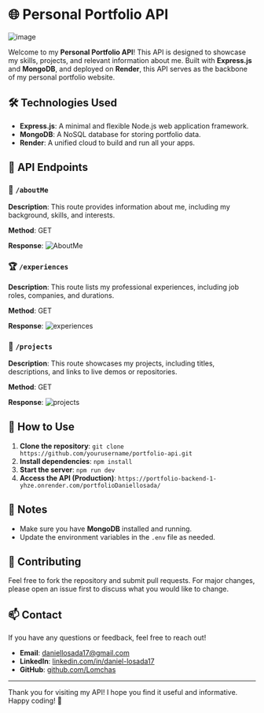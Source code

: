 # 🌐 Personal Portfolio API

![image](https://github.com/Lomchas/portfolio-backend/assets/89220592/7c05aa91-db8b-4ac4-ad96-2bfbe6241f78)


Welcome to my **Personal Portfolio API**! This API is designed to showcase my skills, projects, and relevant information about me. Built with **Express.js** and **MongoDB**, and deployed on **Render**, this API serves as the backbone of my personal portfolio website.

## 🛠️ Technologies Used
- **Express.js**: A minimal and flexible Node.js web application framework.
- **MongoDB**: A NoSQL database for storing portfolio data.
- **Render**: A unified cloud to build and run all your apps.

## 🚀 API Endpoints

### 📜 `/aboutMe`
**Description**: This route provides information about me, including my background, skills, and interests.

**Method**: GET

**Response**:
![AboutMe](https://github.com/Lomchas/portfolio-backend/assets/89220592/e767e0c5-65ef-4fee-9ae5-99836f662d17)


### 🏆 `/experiences`
**Description**: This route lists my professional experiences, including job roles, companies, and durations.

**Method**: GET

**Response**:
![experiences](https://github.com/Lomchas/portfolio-backend/assets/89220592/68339994-1ba8-411f-9cbb-bd4045017242)


### 💼 `/projects`
**Description**: This route showcases my projects, including titles, descriptions, and links to live demos or repositories.

**Method**: GET

**Response**:
![projects](https://github.com/Lomchas/portfolio-backend/assets/89220592/d99d9224-0446-402f-8f59-4434d517c344)


## 🌟 How to Use
1. **Clone the repository**: `git clone https://github.com/yourusername/portfolio-api.git`
2. **Install dependencies**: `npm install`
3. **Start the server**: `npm run dev`
4. **Access the API (Production)**: `https://portfolio-backend-1-yhze.onrender.com/portfolioDaniellosada/`

## 📝 Notes
- Make sure you have **MongoDB** installed and running.
- Update the environment variables in the `.env` file as needed.

## 🤝 Contributing
Feel free to fork the repository and submit pull requests. For major changes, please open an issue first to discuss what you would like to change.

## 📫 Contact
If you have any questions or feedback, feel free to reach out!

- **Email**: [daniellosada17@gmail.com](mailto:daniellosada17@gmail.com)
- **LinkedIn**: [linkedin.com/in/daniel-losada17](https://www.linkedin.com/in/daniel-losada17)
- **GitHub**: [github.com/Lomchas](https://github.com/Lomchas)

---

Thank you for visiting my API! I hope you find it useful and informative. Happy coding! 🎉
